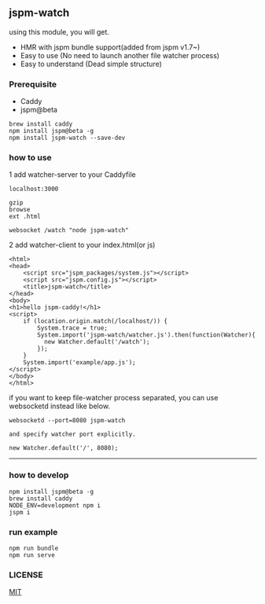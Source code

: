 ## jspm-watch
using this module, you will get.
- HMR with jspm bundle support(added from jspm v1.7~)
- Easy to use (No need to launch another file watcher process)
- Easy to understand (Dead simple structure)

### Prerequisite
- Caddy
- jspm@beta

```
brew install caddy
npm install jspm@beta -g
npm install jspm-watch --save-dev
```

### how to use
1 add watcher-server to your Caddyfile

```
localhost:3000

gzip
browse
ext .html

websocket /watch "node jspm-watch"
```

2 add watcher-client to your index.html(or js)

```
<html>
<head>
    <script src="jspm_packages/system.js"></script>
    <script src="jspm.config.js"></script>
    <title>jspm-watch</title>
</head>
<body>
<h1>hello jspm-caddy!</h1>
<script>
    if (location.origin.match(/localhost/)) {
        System.trace = true;
        System.import('jspm-watch/watcher.js').then(function(Watcher){
          new Watcher.default('/watch');
        });
    }
    System.import('example/app.js');
</script>
</body>
</html>
```

if you want to keep file-watcher process separated,
you can use websocketd instead like below.

```
websocketd --port=8080 jspm-watch

and specify watcher port explicitly.

new Watcher.default('/', 8080);
```

---

### how to develop
```
npm install jspm@beta -g
brew install caddy
NODE_ENV=development npm i
jspm i
```

### run example
```
npm run bundle
npm run serve
```

### LICENSE
[MIT](https://opensource.org/licenses/MIT)
